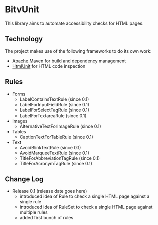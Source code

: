 BitvUnit
=============

This library aims to automate accessibility checks for HTML pages.

Technology
-------------

The project makes use of the following frameworks to do its own work:

* [Apache Maven](http://maven.apache.org/) for build and dependency management
* [HtmlUnit](http://htmlunit.sourceforge.net/) for HTML code inspection

Rules
-------------

* Forms
    * LabelContainsTextRule (since 0.1)
    * LabelForInputFieldRule (since 0.1)
    * LabelForSelectTagRule (since 0.1)
    * LabelForTextareaRule (since 0.1)
* Images
    * AlternativeTextForImageRule (since 0.1)
* Tables
    * CaptionTextForTableRule (since 0.1)
* Text
    * AvoidBlinkTextRule (since 0.1)
    * AvoidMarqueeTextRule (since 0.1)
    * TitleForAbbreviationTagRule (since 0.1)
    * TitleForAcronymTagRule (since 0.1)

Change Log
-------------

* Release 0.1 (release date goes here)
    * introduced idea of Rule to check a single HTML page against a single rule
    * introduced idea of RuleSet to check a single HTML page against multiple rules
    * added first bunch of rules
